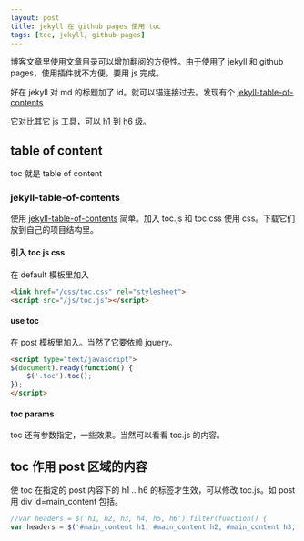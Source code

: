 ```yaml
---
layout: post
title: jekyll 在 github pages 使用 toc
tags: [toc, jekyll, github-pages]
---
```


博客文章里使用文章目录可以增加翻阅的方便性。由于使用了 jekyll 和 github pages，使用插件就不方便，要用 js 完成。

好在 jekyll 对 md 的标题加了 id。就可以锚连接过去。发现有个 [jekyll-table-of-contents](https://github.com/ghiculescu/jekyll-table-of-contents)

它对比其它 js 工具，可以 h1 到 h6 级。

## table of content

toc 就是 table of content

### jekyll-table-of-contents

使用 [jekyll-table-of-contents](https://github.com/ghiculescu/jekyll-table-of-contents) 简单。加入 toc.js 和 toc.css 使用 css。下载它们放到自己的项目结构里。

#### 引入 toc js css

在 default 模板里加入

```html
<link href="/css/toc.css" rel="stylesheet">
<script src="/js/toc.js"></script>
```

#### use toc

在 post 模板里加入。当然了它要依赖 jquery。

```html
<script type="text/javascript">
$(document).ready(function() {
    $('.toc').toc();
});
</script>
```

#### toc params

toc 还有参数指定，一些效果。当然可以看看 toc.js 的内容。

## toc 作用 post 区域的内容

使 toc 在指定的  post 内容下的 h1 .. h6 的标签才生效，可以修改 toc.js。如 post 用 div id=main_content 包括。

```js
//var headers = $('h1, h2, h3, h4, h5, h6').filter(function() {
var headers = $('#main_content h1, #main_content h2, #main_content h3, #main_content h4, #main_content h5, #main_content h6').filter(function() {
```
